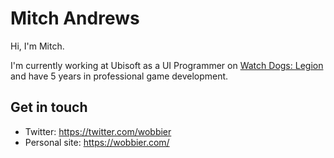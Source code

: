# Mitch Andrews
Hi, I'm Mitch. 

I'm currently working at Ubisoft as a UI Programmer on [Watch Dogs: Legion](https://wobbier.com/game/watch-dogs-legion/) and have 5 years in professional game development.

## Get in touch
- Twitter: https://twitter.com/wobbier
- Personal site: https://wobbier.com/
